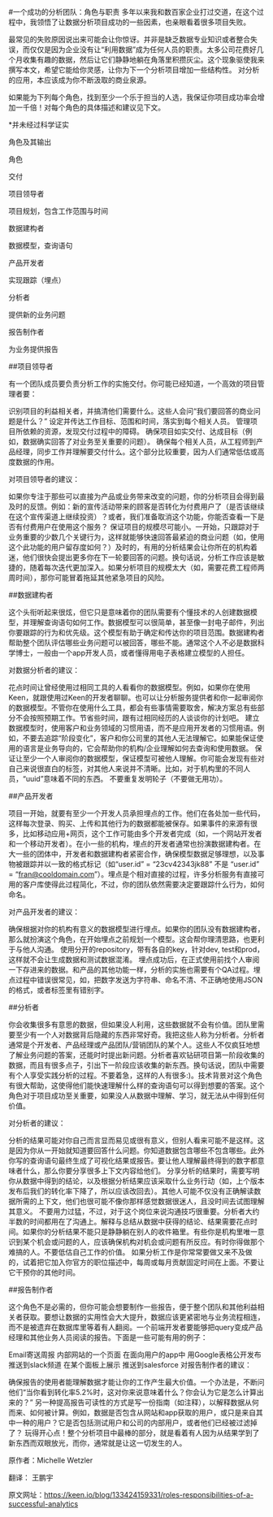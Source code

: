 #一个成功的分析团队：角色与职责
多年以来我和数百家企业打过交道，在这个过程中，我领悟了让数据分析项目成功的一些因素，也亲眼看着很多项目失败。

最常见的失败原因说出来可能会让你惊讶。并非是缺乏数据专业知识或者整合失误，而仅仅是因为企业没有让“利用数据”成为任何人员的职责。太多公司花费好几个月收集有趣的数据，然后让它们静静地躺在角落里积攒灰尘。这个现象驱使我来撰写本文，希望它能给你灵感，让你为下一个分析项目增加一些结构性。 对分析的应用，本应该成为你不断汲取的商业泉源。

如果能为下列每个角色，找到至少一个乐于担当的人选，我保证你项目成功率会增加一千倍！对每个角色的具体描述和建议见下文。

*并未经过科学证实

 

角色及其输出

角色

交付

项目领导者

项目规划，包含工作范围与时间

数据建构者

数据模型，查询语句

产品开发者

实现跟踪（埋点）

分析者

提供新的业务问题

报告制作者  

为业务提供报告

 

##项目领导者

有一个团队成员要负责分析工作的实施交付。你可能已经知道，一个高效的项目管理者要：

识别项目的利益相关者，并搞清他们需要什么。这些人会问“我们要回答的商业问题是什么？”
设定并传达工作目标、范围和时间，落实到每个相关人员。
管理项目所依赖的资源，发现交付过程中的障碍。
确保项目如实交付、达成目标（例如，数据确实回答了对业务至关重要的问题）。
确保每个相关人员，从工程师到产品经理，同步工作并理解要交付什么。这个部分比较重要，因为人们通常低估或高度数据的作用。
 

对项目领导者的建议：

如果你专注于那些可以直接为产品或业务带来改变的问题，你的分析项目会得到最及时的反馈。例如：新的宣传活动带来的顾客是否转化为付费用户了（是否该继续在这个宣传渠道上继续投资）？或者，我们准备取消这个功能，你能否查看一下是否有付费用户在使用这个服务？
保证项目的规模尽可能小。一开始，只跟踪对于业务重要的少数几个关键行为，这样就能够快速回答最紧迫的商业问题（如，使用这个此功能的用户留存度如何？）及时的，有用的分析结果会让你所在的机构着迷，他们很快会提出更多你在下一轮要回答的问题。换句话说，分析工作应该是敏捷的，随着每次迭代更加深入。如果分析项目的规模太大（如，需要花费工程师两周时间），那你可能冒着拖延其他紧急项目的风险。
 

##数据建构者

这个头衔听起来很炫，但它只是意味着你的团队需要有个懂技术的人创建数据模型，并理解查询语句如何工作。数据模型可以很简单，甚至像一封电子邮件，列出你要跟踪的行为和优先级。这个模型有助于确定和传达你的项目范围。数据建构者帮助整个团队评估哪些业务问题可以被回答，哪些不能。通常这个人不必是数据科学博士，一般由一个app开发人员，或者懂得用电子表格建立模型的人担任。

对数据分析者的建议：

花点时间让曾经使用过相同工具的人看看你的数据模型。例如，如果你在使用Keen，就跟使用过Keen的开发者聊聊。也可以让分析服务提供者和你一起审阅你的数据模型。不管你在使用什么工具，都会有些事情需要取舍，解决方案总有些部分不会按照预期工作。节省些时间，跟有过相同经历的人谈谈你的计划吧。
建立数据模型时，使用客户和业务领域的习惯用语，而不是应用开发者的习惯用语。例如，不要去追踪“阶段变化”，客户和你公司里的其他人无法理解它。如果能保证使用的语言是业务导向的，它会帮助你的机构/企业理解如何去查询和使用数据。
保证让至少一个人审阅你的数据模型，保证模型可被他人理解。你可能会发现有些对自己来说很直白的标签，对其他人来说并不清晰。比如，对于机构里的不同人员，“uuid”意味着不同的东西。
不要重复发明轮子（不要做无用功）。
 

##产品开发者

项目一开始，就要有至少一个开发人员承担埋点的工作。他们在各处加一些代码，这样每次登录、购买、上传和其他行为的数据都能被保存。如果事件的来源有很多，比如移动应用+网页，这个工作可能由多个开发者完成（如，一个网站开发者和一个移动开发者）。在小一些的机构，埋点的开发者通常也扮演数据建构者。在大一些的团体中，开发者和数据建构者紧密合作，确保模型数据足够理想，以及事物被跟踪并以一致的格式标记（如“user.id” = “23cv42343jk88” 不是 “user.id” = “fran@cooldomain.com”）。埋点是个相对直接的过程，许多分析服务有直接可用的客户库使得此过程简化，不过，你的团队依然需要决定要跟踪什么行为，如何命名。

对产品开发者的建议：

确保根据对你的机构有意义的数据模型进行埋点。如果你的团队没有数据建构者，那么就扮演这个角色，在开始埋点之前规划一个模型。这会帮你理清思路，也更利于与他人沟通。
使用分开的repository，带有各自的key，针对dev, test和prod，这样就不会让生成数据和测试数据混淆。
埋点成功后，在正式使用前找个人审阅一下存进来的数据。和产品的其他功能一样，分析的实施也需要有个QA过程。埋点过程中错误很常见，如，把数字发送为字符串、命名不清、不正确地使用JSON的格式，或者标签里有错别字。
 

##分析者

你会收集很多有意思的数据，但如果没人利用，这些数据就不会有价值。团队里需要至少有一个人对数据背后隐藏的东西非常好奇。我把这些人称为分析者。分析者通常是个开发者、产品经理或产品团队/营销团队的某个人。这些人不仅疯狂地想了解业务问题的答案，还能时时提出新问题。分析者喜欢钻研项目第一阶段收集的数据，而且有很多点子，引出下一阶段应该收集的新东西。换句话说，团队中需要有个人享受实践分析的过程。不要着急，这样的人有很多:)。技术背景对这个角色有很大帮助，这使得他们能快速理解什么样的查询语句可以得到想要的答案。这个角色对于项目成功至关重要，如果没人从数据中理解、学习，就无法从中得到任何价值。

对分析者的建议：

分析的结果可能对你自己而言显而易见或很有意义，但别人看来可能不是这样。这是因为你从一开始就知道要回答什么问题。你知道数据包含哪些不包含哪些。此外你写的查询语句最终生成了可视化结果或报告。要让他人理解最终得到的数字都意味者什么，那么你要分享很多上下文内容给他们。
分享分析的结果时，需要写明你从数据中得到的结论，以及根据分析结果应该采取什么业务行动（如，上个版本发布后我们的转化率下降了，所以应该改回去）。其他人可能不仅没有正确解读数据所需的上下文，他们也很可能不像你那样感觉数据很迷人，且没时间去试图理解其意义。
不要用力过猛，不过，对于这个岗位来说沟通技巧很重要。分析者大约半数的时间都用在了沟通上。解释与总结从数据中获得的结论、结果需要花点时间。如果你的分析结果不能只是静静躺在别人的收件箱里。有些你是机构里唯一意识到某个机会或问题的人，应该确保机构对机会或问题有所反应。有时你得做那个难搞的人。不要低估自己工作的价值。
如果分析工作是你常常要做又来不及做的，试着把它加入你官方的职位描述中，每周或每月贡献固定时间在上面。不要让它干预你的其他时间。
 

##报告制作者

这个角色不是必需的，但你可能会想要制作一些报告，便于整个团队和其他利益相关者获取。要想让数据的实用性会大大提升，数据应该更紧密地与业务流程相连，而不是被遗弃在数据库里等着有人翻阅。一个前端开发者要能够把query变成产品经理和其他业务人员阅读的报告。下面是一些可能有用的例子：

Email寄送周报
内部网站的一个页面
在面向用户的app中
用Google表格公开发布
推送到slack频道
在某个面板上展示
推送到salesforce
对报告制作者的建议：

确保报告的使用者能理解数据才能让你的工作产生最大价值。一个办法是，不断问他们“当你看到转化率5.2%时，这对你来说意味着什么？你会认为它是怎么计算出来的？”
另一种提高报告可读性的方式是写一份指南（如注释），以解释数据从何而来、如何被计算。例如，数据是否包含从网站和app获取的用户，或只是来自其中一种的用户？它是否包括测试用户和公司的内部用户，或者他们已经被过滤掉了？
玩得开心点！整个分析项目中最棒的部分，就是看着有人因为从结果学到了新东西而双眼放光，而你，通常就是让这一切发生的人。
 

 

原作者：Michelle Wetzler

翻译： 王鹏宇

原文网址：https://keen.io/blog/133424159331/roles-responsibilities-of-a-successful-analytics
